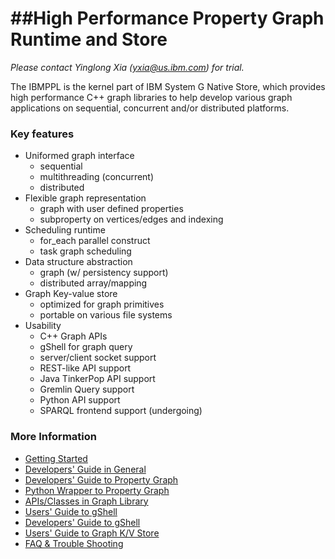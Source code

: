 ##High Performance Property Graph Runtime and Store
======

<i>Please contact Yinglong Xia (yxia@us.ibm.com) for trial.</i>

The IBMPPL is the kernel part of IBM System G Native Store, which provides high performance C++ graph libraries to help develop various graph applications on sequential, concurrent and/or distributed platforms. 

### Key features

- Uniformed graph interface
  + sequential
  + multithreading (concurrent)
  + distributed
- Flexible graph representation
  + graph with user defined properties 
  + subproperty on vertices/edges and indexing
- Scheduling runtime
  + for_each parallel construct
  + task graph scheduling
- Data structure abstraction 
  + graph (w/ persistency support)
  + distributed array/mapping
- Graph Key-value store
  + optimized for graph primitives
  + portable on various file systems
- Usability
  + C++ Graph APIs
  + gShell for graph query
  + server/client socket support
  + REST-like API support
  + Java TinkerPop API support
  + Gremlin Query support
  + Python API support 
  + SPARQL frontend support (undergoing)

<!--### Examples

<b> Under Construction! </b>
-->

### More Information
- [Getting Started](docs/ppl/getting_started.md)
- [Developers' Guide in General](docs/ppl/developer_guide.md)
- [Developers' Guide to Property Graph](docs/ppl/programming_guide.md)
- [Python Wrapper to Property Graph](docs/ppl/wrapper/python_wrapper.md) 
- [APIs/Classes in Graph Library](http://ibmppl.github.io/ibmppl/index.html)
- [Users' Guide to gShell](docs/gShell/gShellv2_APIs.md)
- [Developers' Guide to gShell](docs/gShell/gShellv2_develop_guide.md)
- [Users' Guide to Graph K/V Store](docs/gKV/graphKVstore.md)
- [FAQ & Trouble Shooting](docs/ppl/faq.md)
